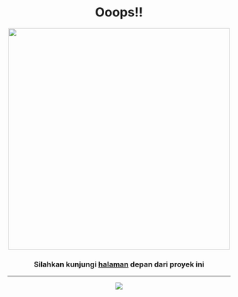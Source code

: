 # <div align="center">Ooops!!</div>

<p align="center">
<img src="https://pngimg.com/uploads/under_construction/under_construction_PNG66.png" width="500" height="500">
</p>

### <div align="center">Silahkan kunjungi [halaman](https://ryuffhant.github.io/candycbt) depan dari proyek ini</div>

---
<p align="center">
<img src="https://img.shields.io/badge/Hosted-Github-green?logo=github">
</p>
